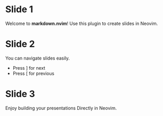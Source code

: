 # Slide 1
Welcome to **markdown.nvim**!
Use this plugin to create slides in Neovim.

# Slide 2
You can navigate slides easily.
- Press <leader>] for next
- Press <leader>[ for previous

# Slide 3
Enjoy building your presentations
Directly in Neovim.
